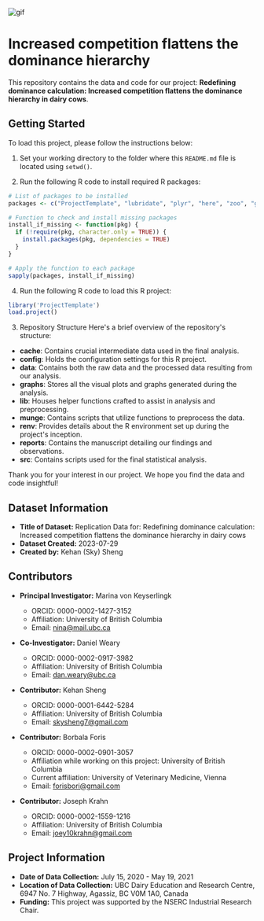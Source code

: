 ![gif](graphs/hierarchy_compress.gif)

# Increased competition flattens the dominance hierarchy

This repository contains the data and code for our project: **Redefining dominance calculation: Increased competition flattens the dominance hierarchy in dairy cows**.

## Getting Started

To load this project, please follow the instructions below:

1. Set your working directory to the folder where this `README.md` file is located using `setwd()`.

2. Run the following R code to install required R packages:

```r
# List of packages to be installed
packages <- c("ProjectTemplate", "lubridate", "plyr", "here", "zoo", "ggplot2", "EloRating", "EloSteepness", "viridis", "dplyr", "lme4", "lmerTest")

# Function to check and install missing packages
install_if_missing <- function(pkg) {
  if (!require(pkg, character.only = TRUE)) {
    install.packages(pkg, dependencies = TRUE)
  }
}

# Apply the function to each package
sapply(packages, install_if_missing)
```

4. Run the following R code to load this R project:

```r
library('ProjectTemplate')
load.project()
```
3. Repository Structure
Here's a brief overview of the repository's structure:

- **cache**: Contains crucial intermediate data used in the final analysis.
- **config**: Holds the configuration settings for this R project.
- **data**: Contains both the raw data and the processed data resulting from our analysis.
- **graphs**: Stores all the visual plots and graphs generated during the analysis.
- **lib**: Houses helper functions crafted to assist in analysis and preprocessing.
- **munge**: Contains scripts that utilize functions to preprocess the data.
- **renv**: Provides details about the R environment set up during the project's inception.
- **reports**: Contains the manuscript detailing our findings and observations.
- **src**: Contains scripts used for the final statistical analysis.

Thank you for your interest in our project. We hope you find the data and code insightful!

## Dataset Information

- **Title of Dataset:** Replication Data for: Redefining dominance calculation: Increased competition flattens the dominance hierarchy in dairy cows  
- **Dataset Created:** 2023-07-29  
- **Created by:** Kehan (Sky) Sheng

## Contributors

- **Principal Investigator:** Marina von Keyserlingk  
  - ORCID: 0000-0002-1427-3152  
  - Affiliation: University of British Columbia  
  - Email: <nina@mail.ubc.ca>

- **Co-Investigator:** Daniel Weary  
  - ORCID: 0000-0002-0917-3982  
  - Affiliation: University of British Columbia  
  - Email: <dan.weary@ubc.ca>

- **Contributor:** Kehan Sheng  
  - ORCID: 0000-0001-6442-5284  
  - Affiliation: University of British Columbia  
  - Email: <skysheng7@gmail.com>

- **Contributor:** Borbala Foris  
  - ORCID: 0000-0002-0901-3057  
  - Affiliation while working on this project: University of British Columbia
  - Current affiliation: University of Veterinary Medicine, Vienna
  - Email: <forisbori@gmail.com>

- **Contributor:** Joseph Krahn  
  - ORCID: 0000-0002-1559-1216  
  - Affiliation: University of British Columbia  
  - Email: <joey10krahn@gmail.com>

## Project Information

- **Date of Data Collection:** July 15, 2020 - May 19, 2021  
- **Location of Data Collection:** UBC Dairy Education and Research Centre, 6947 No. 7 Highway, Agassiz, BC V0M 1A0, Canada  
- **Funding:** This project was supported by the NSERC Industrial Research Chair.
